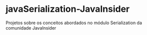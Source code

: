 # javaSerialization-JavaInsider
Projetos sobre os conceitos abordados no módulo Serialization da comunidade JavaInsider 
